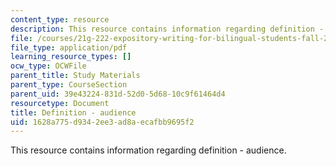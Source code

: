 ```yaml
---
content_type: resource
description: This resource contains information regarding definition - audience.
file: /courses/21g-222-expository-writing-for-bilingual-students-fall-2002/1628a775d9342ee3ad8aecafbb9695f2_MIT21G_222F02_definitionau.pdf
file_type: application/pdf
learning_resource_types: []
ocw_type: OCWFile
parent_title: Study Materials
parent_type: CourseSection
parent_uid: 39e43224-831d-52d0-5d68-10c9f61464d4
resourcetype: Document
title: Definition - audience
uid: 1628a775-d934-2ee3-ad8a-ecafbb9695f2
---
```

This resource contains information regarding definition - audience.

